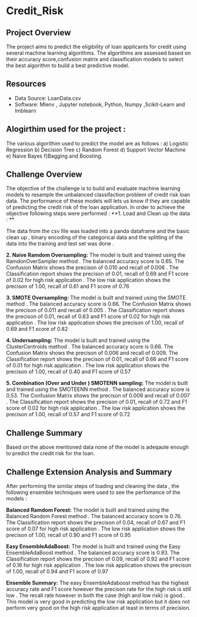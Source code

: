 # Credit_Risk

## Project Overview
The project aims to predict the eligibility of loan applicants for credit using several machine learning algorithms. The algorithms are assessed based on their accuracy score,confusion matrix and classification models  to select the best algorithm to build a best predictive model.
## Resources
- Data Source: LoanData.csv
- Software: Mlenv , Jupyter notebook, Python, Numpy ,Scikit-Learn and Imblearn
 ## Alogirthim used for the project :
 The various algorithim used to predict the model are as follows :
 a) Logistic Regression b) Decision Tree c) Random Forest d) Support Vector Machine e) Naive Bayes f)Bagging and Boosting.
 ## Challenge Overview
The objective of the challenge is to build and evaluate machine learning models to resample the unbalanced classifaction problem of credit risk loan data. The performance of these models will lets us know if they are capable of predicting the credit risk of the loan application. In order to achieve the objective following steps were performed :
**1. Load and Clean up the data : **

The data from the csv file was loaded into a panda dataframe and the basic clean up , binary encoding of the categorical data and the splitting of the data into the training and test set was done .

**2. Naive Ramdom Oversampling:**
The model is built and trained using the RamdonOverSampler method . The balanced accuracy score is 0.65. The Confusion Matrix shows the precison of 0.010 and recall of 0.006 . The Classification report shows the precison of 0.01, recall of 0.69 and F1 score of 0.02 for high risk application . The low risk application shows the precison of 1.00, recall of 0.61 and F1 score of 0.76

**3. SMOTE Oversampling:**
The model is built and trained using the SMOTE method . The balanced accuracy score is 0.66. The Confusion Matrix shows the precison of 0.011  and recall of 0.005 . The Classification report shows the precison of 0.01, recall of 0.63 and F1 score of 0.02 for high risk application . The low risk application shows the precison of 1.00, recall of 0.69 and F1 score of 0.82

**4. Undersampling:**
The model is built and trained using the ClusterCentroids method . The balanced accuracy score is 0.66. The Confusion Matrix shows the precison of 0.006 and recall of 0.009. The Classification report shows the precison of 0.01, recall of 0.66 and F1 score of 0.01 for high risk application . The low risk application shows the precison of 1.00, recall of 0.40 and F1 score of 0.57

**5. Combination (Over and Under ) SMOTENN sampling:**
The model is built and trained using the SMOTEENN method . The balanced accuracy score is 0.53. The Confusion Matrix shows the precison of 0.009 and recall of 0.007 . The Classification report shows the precison of 0.01, recall of 0.72 and F1 score of 0.02 for high risk application . The low risk application shows the precison of 1.00, recall of 0.57 and F1 score of 0.72

## Challenge Summary
Based on the above mentioned data none of the model is adeqaute enough to predict the credit risk for the loan.

## Challenge Extension Analysis and Summary
After performing the similar steps of loading and cleaning the data , the following ensemble techniques were used to see the perfomance of the models :

**Balanced Ramdom Forest:**
The model is built and trained using the Balanced Random Forest method . The balanced accuracy score is 0.76. The Classification report shows the precison of 0.04, recall of 0.67 and F1 score of 0.07 for high risk application . The low risk application shows the precison of 1.00, recall of 0.90 and F1 score of 0.95

**Easy EnsembleAdaBoost:**
The model is built and trained using the Easy EnsembleAdaBoost method . The balanced accuracy score is 0.93. The Classification report shows the precison of 0.09, recall of 0.92 and F1 score of 0.16 for high risk application . The low risk application shows the precison of 1.00, recall of 0.94 and F1 score of 0.97

**Ensemble Summary:**
The easy EnsembleAdaboost method has the highest accuracy rate and F1 score however the precison rate for the high risk is still low . The recall rate however in both the case (high and low risk) is good . This model is very good in predicting the low risk application but it does not perform very good on the high risk application at least in terms of precision. 

